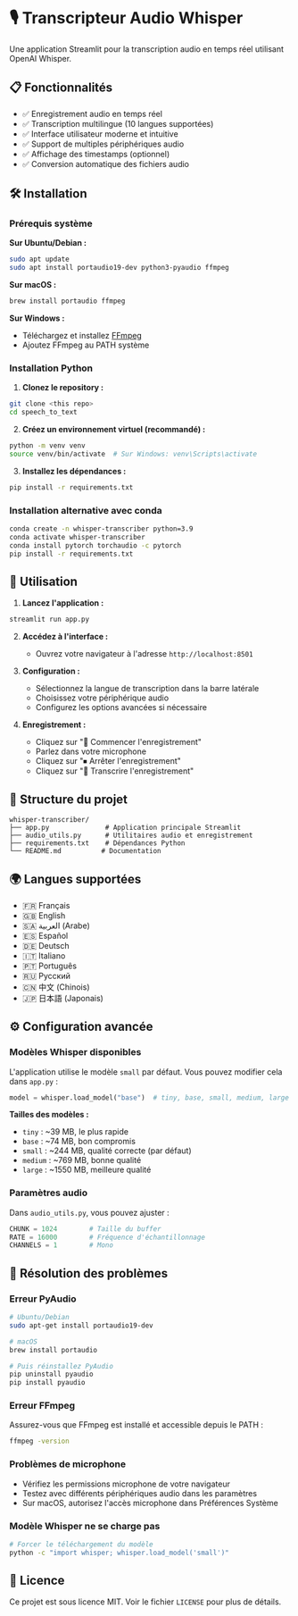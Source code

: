 # 🎙 Transcripteur Audio Whisper

Une application Streamlit pour la transcription audio en temps réel utilisant OpenAI Whisper.

## 📋 Fonctionnalités

- ✅ Enregistrement audio en temps réel
- ✅ Transcription multilingue (10 langues supportées)
- ✅ Interface utilisateur moderne et intuitive
- ✅ Support de multiples périphériques audio
- ✅ Affichage des timestamps (optionnel)
- ✅ Conversion automatique des fichiers audio

## 🛠 Installation

### Prérequis système

**Sur Ubuntu/Debian :**
```bash
sudo apt update
sudo apt install portaudio19-dev python3-pyaudio ffmpeg
```

**Sur macOS :**
```bash
brew install portaudio ffmpeg
```

**Sur Windows :**
- Téléchargez et installez [FFmpeg](https://ffmpeg.org/download.html)
- Ajoutez FFmpeg au PATH système

### Installation Python

1. **Clonez le repository :**
```bash
git clone <this repo>
cd speech_to_text
```

2. **Créez un environnement virtuel (recommandé) :**
```bash
python -m venv venv
source venv/bin/activate  # Sur Windows: venv\Scripts\activate
```

3. **Installez les dépendances :**
```bash
pip install -r requirements.txt
```

### Installation alternative avec conda

```bash
conda create -n whisper-transcriber python=3.9
conda activate whisper-transcriber
conda install pytorch torchaudio -c pytorch
pip install -r requirements.txt
```

## 🚀 Utilisation

1. **Lancez l'application :**
```bash
streamlit run app.py
```

2. **Accédez à l'interface :**
   - Ouvrez votre navigateur à l'adresse `http://localhost:8501`

3. **Configuration :**
   - Sélectionnez la langue de transcription dans la barre latérale
   - Choisissez votre périphérique audio
   - Configurez les options avancées si nécessaire

4. **Enregistrement :**
   - Cliquez sur "🎤 Commencer l'enregistrement"
   - Parlez dans votre microphone
   - Cliquez sur "⏹ Arrêter l'enregistrement"
   - Cliquez sur "🚀 Transcrire l'enregistrement"

## 📁 Structure du projet

```
whisper-transcriber/
├── app.py              # Application principale Streamlit
├── audio_utils.py      # Utilitaires audio et enregistrement
├── requirements.txt    # Dépendances Python
└── README.md          # Documentation
```

## 🌍 Langues supportées

- 🇫🇷 Français
- 🇬🇧 English
- 🇸🇦 العربية (Arabe)
- 🇪🇸 Español
- 🇩🇪 Deutsch
- 🇮🇹 Italiano
- 🇵🇹 Português
- 🇷🇺 Русский
- 🇨🇳 中文 (Chinois)
- 🇯🇵 日本語 (Japonais)

## ⚙ Configuration avancée

### Modèles Whisper disponibles

L'application utilise le modèle `small` par défaut. Vous pouvez modifier cela dans `app.py` :

```python
model = whisper.load_model("base")  # tiny, base, small, medium, large
```

**Tailles des modèles :**
- `tiny` : ~39 MB, le plus rapide
- `base` : ~74 MB, bon compromis
- `small` : ~244 MB, qualité correcte (par défaut)
- `medium` : ~769 MB, bonne qualité
- `large` : ~1550 MB, meilleure qualité

### Paramètres audio

Dans `audio_utils.py`, vous pouvez ajuster :

```python
CHUNK = 1024        # Taille du buffer
RATE = 16000        # Fréquence d'échantillonnage
CHANNELS = 1        # Mono
```

## 🐛 Résolution des problèmes

### Erreur PyAudio
```bash
# Ubuntu/Debian
sudo apt-get install portaudio19-dev

# macOS
brew install portaudio

# Puis réinstallez PyAudio
pip uninstall pyaudio
pip install pyaudio
```

### Erreur FFmpeg
Assurez-vous que FFmpeg est installé et accessible depuis le PATH :
```bash
ffmpeg -version
```

### Problèmes de microphone
- Vérifiez les permissions microphone de votre navigateur
- Testez avec différents périphériques audio dans les paramètres
- Sur macOS, autorisez l'accès microphone dans Préférences Système

### Modèle Whisper ne se charge pas
```bash
# Forcer le téléchargement du modèle
python -c "import whisper; whisper.load_model('small')"
```

## 📝 Licence

Ce projet est sous licence MIT. Voir le fichier `LICENSE` pour plus de détails.

